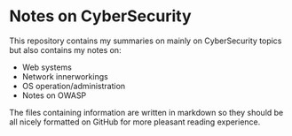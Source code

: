 # Notes on CyberSecurity 
This repository contains my summaries on mainly on CyberSecurity topics but also contains my notes on:

- Web systems
- Network innerworkings
- OS operation/administration
- Notes on OWASP

The files containing information are written in markdown so they should be all nicely formatted on GitHub for more pleasant reading experience. 

